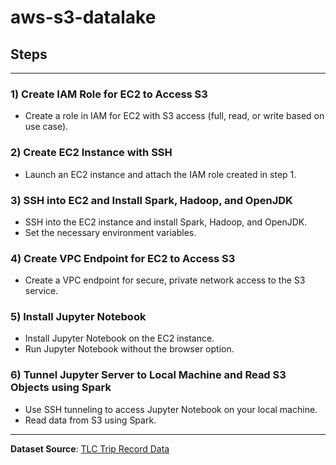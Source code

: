 # aws-s3-datalake

## Steps

---

### 1) Create IAM Role for EC2 to Access S3
- Create a role in IAM for EC2 with S3 access (full, read, or write based on use case).

### 2) Create EC2 Instance with SSH
- Launch an EC2 instance and attach the IAM role created in step 1.

### 3) SSH into EC2 and Install Spark, Hadoop, and OpenJDK
- SSH into the EC2 instance and install Spark, Hadoop, and OpenJDK.
- Set the necessary environment variables.

### 4) Create VPC Endpoint for EC2 to Access S3
- Create a VPC endpoint for secure, private network access to the S3 service.

### 5) Install Jupyter Notebook
- Install Jupyter Notebook on the EC2 instance.
- Run Jupyter Notebook without the browser option.

### 6) Tunnel Jupyter Server to Local Machine and Read S3 Objects using Spark
- Use SSH tunneling to access Jupyter Notebook on your local machine.
- Read data from S3 using Spark.

---

**Dataset Source**: [TLC Trip Record Data](https://www.nyc.gov/site/tlc/about/tlc-trip-record-data.pages)
